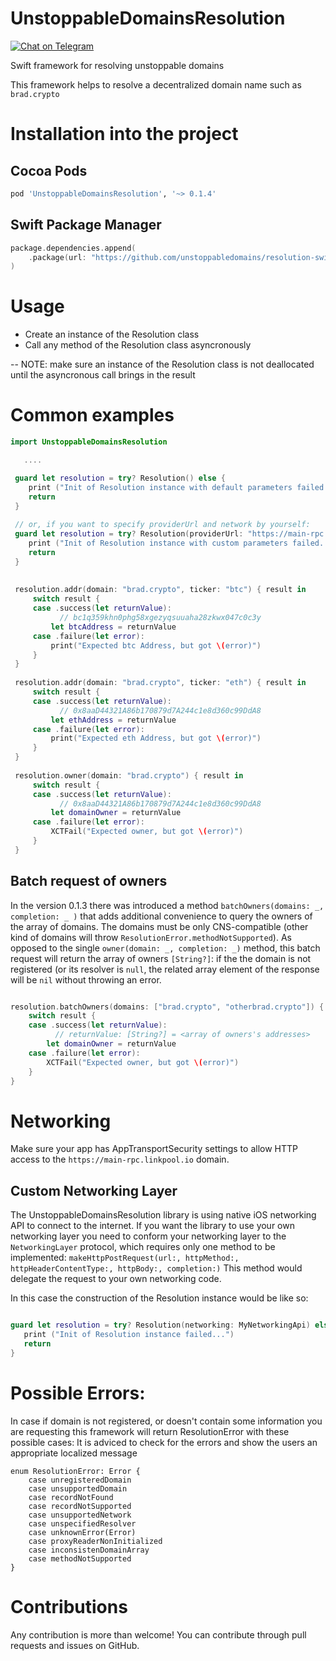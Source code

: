 # UnstoppableDomainsResolution
[![Chat on Telegram](https://img.shields.io/badge/Chat%20on-Telegram-brightgreen.svg)](https://t.me/unstoppabledev)

Swift framework for resolving unstoppable domains

This framework helps to resolve a decentralized domain name such as `brad.crypto`

# Installation into the project

## Cocoa Pods
```ruby
pod 'UnstoppableDomainsResolution', '~> 0.1.4'
```
## Swift Package Manager
```swift
package.dependencies.append(
    .package(url: "https://github.com/unstoppabledomains/resolution-swift", from: "0.1.4")
)
```

# Usage

 - Create an instance of the Resolution class
 - Call any method of the Resolution class asyncronously
 
-- NOTE: make sure an instance of the Resolution class is not deallocated until the asyncronous call brings in the result
 
# Common examples
 ```swift
 import UnstoppableDomainsResolution
 
    ....
 
  guard let resolution = try? Resolution() else {
     print ("Init of Resolution instance with default parameters failed...")
     return
  }
  
  // or, if you want to specify providerUrl and network by yourself:
  guard let resolution = try? Resolution(providerUrl: "https://main-rpc.linkpool.io", network: "mainnet") else {
     print ("Init of Resolution instance with custom parameters failed...")
     return
  }
  
  
  resolution.addr(domain: "brad.crypto", ticker: "btc") { result in
      switch result {
      case .success(let returnValue):
            // bc1q359khn0phg58xgezyqsuuaha28zkwx047c0c3y
          let btcAddress = returnValue
      case .failure(let error):
          print("Expected btc Address, but got \(error)")
      }
  }
  
  resolution.addr(domain: "brad.crypto", ticker: "eth") { result in
      switch result {
      case .success(let returnValue):
            // 0x8aaD44321A86b170879d7A244c1e8d360c99DdA8
          let ethAddress = returnValue
      case .failure(let error):
          print("Expected eth Address, but got \(error)")
      }
  }
  
  resolution.owner(domain: "brad.crypto") { result in
      switch result {
      case .success(let returnValue):
            // 0x8aaD44321A86b170879d7A244c1e8d360c99DdA8
          let domainOwner = returnValue
      case .failure(let error):
          XCTFail("Expected owner, but got \(error)")
      }
  }
 ```
 
 ## Batch request of owners
 In the version 0.1.3 there was introduced a method `batchOwners(domains: _, completion: _ )` that adds additional convenience to query the owners of the array of domains. The domains must be only CNS-compatible (other kind of domains will throw `ResolutionError.methodNotSupported`). As opposed to the single `owner(domain: _, completion: _)` method, this batch request will return the array of owners `[String?]`: if the the domain is not registered (or its resolver is `null`, the related array element of the response will be `nil` without throwing an error.
 
 ```swift
 
 resolution.batchOwners(domains: ["brad.crypto", "otherbrad.crypto"]) { result in
     switch result {
     case .success(let returnValue):
           // returnValue: [String?] = <array of owners's addresses>
         let domainOwner = returnValue
     case .failure(let error):
         XCTFail("Expected owner, but got \(error)")
     }
 }
 ```
 
 # Networking
 Make sure your app has AppTransportSecurity settings to allow HTTP access to the `https://main-rpc.linkpool.io` domain.
 
 ## Custom Networking Layer
 The UnstoppableDomainsResolution library is using native iOS networking API to connect to the internet. If you want the library to use your own networking layer you need to conform your networking layer to the `NetworkingLayer` protocol, which requires only one method to be implemented: `makeHttpPostRequest(url:, httpMethod:, httpHeaderContentType:, httpBody:, completion:)` This method would delegate the request to your own networking code.
 
 In this case the construction of the Resolution instance would be like so:
 
 ```swift 
 
 guard let resolution = try? Resolution(networking: MyNetworkingApi) else {
    print ("Init of Resolution instance failed...")
    return
 }
 
 ```
 
 
 # Possible Errors:
 In case if domain is not registered, or doesn't contain some information you are requesting this framework will return ResolutionError with these possible cases:
 It is adviced to check for the errors and show the users an appropriate localized message

```
enum ResolutionError: Error {
    case unregisteredDomain
    case unsupportedDomain
    case recordNotFound
    case recordNotSupported
    case unsupportedNetwork
    case unspecifiedResolver
    case unknownError(Error)
    case proxyReaderNonInitialized
    case inconsistenDomainArray
    case methodNotSupported
}
```

# Contributions

Any contribution is more than welcome! You can contribute through pull requests and issues on GitHub.
